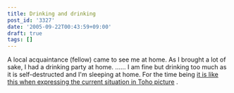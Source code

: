 ```yaml
---
title: Drinking and drinking
post_id: '3327'
date: '2005-09-22T00:43:59+09:00'
draft: true
tags: []
---
```


A local acquaintance (fellow) came to see me at home. As I brought a lot of sake, I had a drinking party at home. ...... I am fine but drinking too much as it is self-destructed and I'm sleeping at home. For the time being [it is like this when expressing the current situation in Toho picture](https://danmaq.com/3326) .
